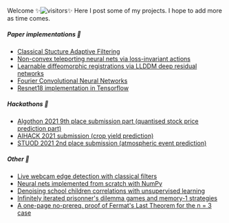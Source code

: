 Welcome ✨![visitors](https://visitor-badge.glitch.me/badge?page_id=baubels.visitor-badge&left_color=green&left_text=Visitor%20Number)✨
Here I post some of my projects. I hope to add more as time comes.

##### Paper implementations 🌱
- [Classical Stucture Adaptive Filtering](https://github.com/baubels/SAAFs)
- [Non-convex teleporting neural nets via loss-invariant actions](https://github.com/baubels/gradient_teleportation)
- [Learnable diffeomorphic registrations via LLDDM deep residual networks](https://github.com/baubels/diffeomorphic_registration)
- [Fourier Convolutional Neural Networks](https://github.com/baubels/fcnns)
- [Resnet18 implementation in Tensorflow](https://github.com/baubels/tf_resnets)

##### Hackathons 💬 
- [Algothon 2021 9th place submission part (quantised stock price prediction part)](https://github.com/baubels/latency_champ)
- [AIHACK 2021 submission (crop yield prediction)](https://github.com/baubels/illinois-crop-yield)
- [STUOD 2021 2nd place submission (atmospheric event prediction)](https://github.com/baubels/stuod_cyclone)

##### Other 🔭
- [Live webcam edge detection with classical filters](https://github.com/baubels/live_edge_detection)
- [Neural nets implemented from scratch with NumPy](https://github.com/baubels/numpynets)
- [Denoising school children correlations with unsupervised learning](https://github.com/baubels/unsupervised_porto)
- [Infinitely iterated prisonner's dilemma games and memory-1 strategies](https://github.com/baubels/inf_itgames)
- [A one-page no-prereq. proof of Fermat's Last Theorem for the n = 3 case](https://github.com/baubels/flt3)
